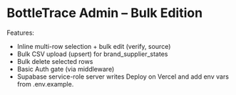 # BottleTrace Admin – Bulk Edition
Features:
- Inline multi-row selection + bulk edit (verify, source)
- Bulk CSV upload (upsert) for brand_supplier_states
- Bulk delete selected rows
- Basic Auth gate (via middleware)
- Supabase service-role server writes
Deploy on Vercel and add env vars from .env.example.
